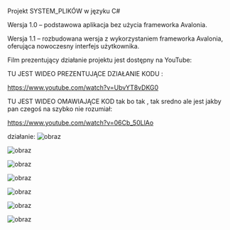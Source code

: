 Projekt SYSTEM_PLIKÓW w języku C#

Wersja 1.0 – podstawowa aplikacja bez użycia frameworka Avalonia.

Wersja 1.1 – rozbudowana wersja z wykorzystaniem frameworka Avalonia, oferująca nowoczesny interfejs użytkownika.

Film prezentujący działanie projektu jest dostępny na YouTube: 

TU JEST WIDEO PREZENTUJĄCE DZIAŁANIE KODU :

https://www.youtube.com/watch?v=UbvYT8vDKG0

TU JEST WIDEO OMAWIAJĄCE KOD tak bo tak , tak sredno ale jest jakby pan czegoś na szybko nie rozumiał:

https://www.youtube.com/watch?v=06Cb_50LlAo

działanie:
![obraz](https://github.com/user-attachments/assets/b6ca04c9-8c5b-405a-b4b1-e95050a88131)

![obraz](https://github.com/user-attachments/assets/0c9fa253-9dba-474c-869e-be6086c1a94e)

![obraz](https://github.com/user-attachments/assets/e3f482b0-f777-458c-9317-0488612605d3)

![obraz](https://github.com/user-attachments/assets/a6dda090-944d-4e85-bf5a-c267b5a8b0be)

![obraz](https://github.com/user-attachments/assets/5e9c14be-9168-4597-bf8c-05b3a6c66502)

![obraz](https://github.com/user-attachments/assets/00577986-862b-4692-b73e-b36810a3aa49)

![obraz](https://github.com/user-attachments/assets/a12d17c0-8d89-4de1-a517-cb8bed51e8c6)

